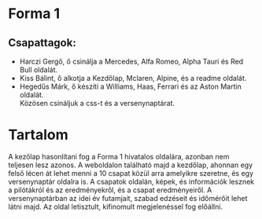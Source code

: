 # Forma 1 

## Csapattagok: 
- Harczi Gergő, ő csinálja a Mercedes, Alfa Romeo, Alpha Tauri és Red Bull oldalát.
- Kiss Bálint, ő alkotja a Kezdőlap, Mclaren, Alpine, és a readme oldalát.
- Hegedűs Márk, ő készíti a Williams, Haas, Ferrari és az Aston Martin oldalát. \
  Közösen csináljuk a css-t és a versenynaptárat.

# Tartalom
A kezőlap hasonlítani fog a Forma 1 hivatalos oldalára, azonban nem teljesen lesz azonos.
A weboldalon található majd a kezdőlap, ahonnan egy felső lécen át lehet menni a 10 csapat közül arra amelyikre szeretne, és egy versenynaptár oldalra is. 
A csapatok oldalán, képek, és információk lesznek a pilótákról és az eredményekről, és a csapat eredményeiről. 
A versenynaptárban az idei év futamjait, szabad edzéseit és időmérőit lehet látni majd. 
Az oldal letisztult, kifinomult megjelenéssel fog előállni.
